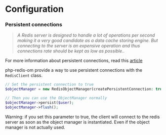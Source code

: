 # Configuration

### Persistent connections
> *A Redis server is designed to handle a lot of operations per second making it a very good candidate as a data cache storing engine.
But connecting to the server is an expensive operation and thus connections rate should be kept as low as possible.*.

For more information about persistent connections, read this [article](https://medium.com/assoconnect/how-to-use-persistent-connections-with-redis-for-symfony-cache-with-php-fpm-3e7bd1100736)

php-redis-om provide a way to use persistent connections with the `RedisClient` class.

```php
// Set the persistent connection to true
$objectManager = new RedisObjectManager(createPersistentConnection: true);

// Then you can use the ObjectManager normally
$objectManager->persist($user);
$objectManager->flush();
```

Warning: if you set this parameter to true, the client will connect to the redis server as soon as the object manager is instantiated. Even if the object manager is not actually used.


